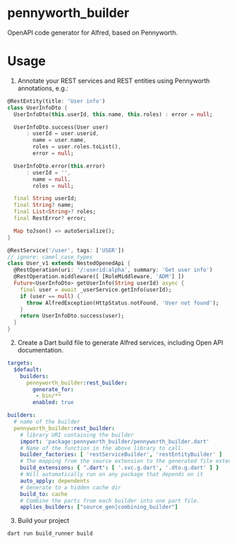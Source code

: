 # pennyworth_builder

OpenAPI code generator for Alfred, based on Pennyworth.

# Usage

1. Annotate your REST services and REST entities using Pennyworth annotations, e.g.:

```dart
@RestEntity(title: 'User info')
class UserInfoDto {
  UserInfoDto(this.userId, this.name, this.roles) : error = null;

  UserInfoDto.success(User user)
      : userId = user.userid,
        name = user.name,
        roles = user.roles.toList(),
        error = null;

  UserInfoDto.error(this.error)
      : userId = '',
        name = null,
        roles = null;

  final String userId;
  final String? name;
  final List<String>? roles;
  final RestError? error;

  Map toJson() => autoSerialize();
}
```

```dart
@RestService('/user', tags: ['USER'])
// ignore: camel_case_types
class User_v1 extends NestedOpenedApi {
  @RestOperation(uri: '/:userid:alpha', summary: 'Get user info')
  @RestOperation.middleware([ [RoleMiddleware, 'ADM'] ])
  Future<UserInfoDto> getUserInfo(String userId) async {
    final user = await _userService.getInfo(userId);
    if (user == null) {
      throw AlfredException(HttpStatus.notFound, 'User not found');
    }
    return UserInfoDto.success(user);
  }
}
```

2. Create a Dart build file to generate Alfred services, including Open API documentation.

```yaml
targets:
  $default:
    builders: 
      pennyworth_builder:rest_builder: 
        generate_for: 
         - bin/**
        enabled: true 

builders:
  # name of the builder
  pennyworth_builder:rest_builder:
    # library URI containing the builder
    import: 'package:pennyworth_builder/pennyworth_builder.dart'
    # Name of the function in the above library to call.
    builder_factories: [ 'restServiceBuilder', 'restEntityBuilder' ]
    # The mapping from the source extension to the generated file extension
    build_extensions: { '.dart': [ '.svc.g.dart', '.dto.g.dart' ] }
    # Will automatically run on any package that depends on it
    auto_apply: dependents
    # Generate to a hidden cache dir
    build_to: cache
    # Combine the parts from each builder into one part file.
    applies_builders: ["source_gen|combining_builder"]
```

3. Build your project

```shell
dart run build_runner build
```
